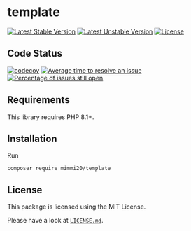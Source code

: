 # template

[![Latest Stable Version](https://poser.pugx.org/mimmi20/template/v/stable?format=flat-square)](https://packagist.org/packages/mimmi20/template)
[![Latest Unstable Version](https://poser.pugx.org/mimmi20/template/v/unstable?format=flat-square)](https://packagist.org/packages/mimmi20/template)
[![License](https://poser.pugx.org/mimmi20/template/license?format=flat-square)](https://packagist.org/packages/mimmi20/template)

## Code Status

[![codecov](https://codecov.io/gh/mimmi20/template/branch/master/graph/badge.svg)](https://codecov.io/gh/mimmi20/template)
[![Average time to resolve an issue](http://isitmaintained.com/badge/resolution/mimmi20/template.svg)](http://isitmaintained.com/project/mimmi20/template "Average time to resolve an issue")
[![Percentage of issues still open](http://isitmaintained.com/badge/open/mimmi20/template.svg)](http://isitmaintained.com/project/mimmi20/template "Percentage of issues still open")

## Requirements

This library requires PHP 8.1+.

## Installation

Run

```shell
composer require mimmi20/template
```

## License

This package is licensed using the MIT License.

Please have a look at [`LICENSE.md`](LICENSE.md).
